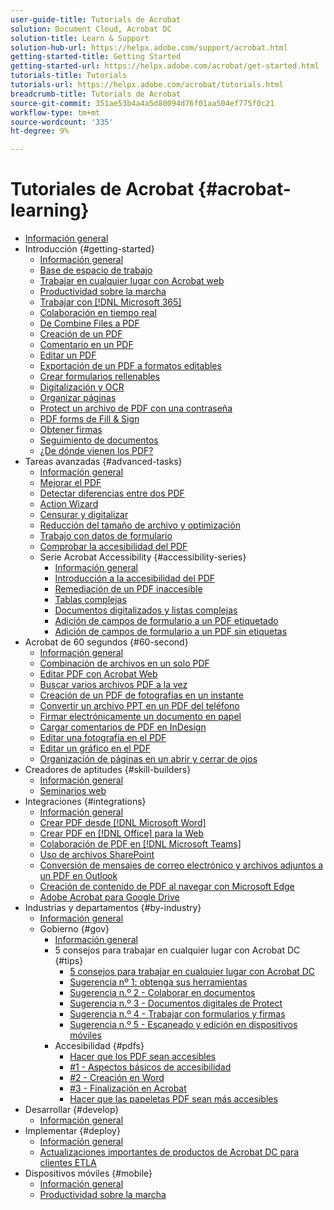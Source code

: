 ```yaml
---
user-guide-title: Tutorials de Acrobat
solution: Document Cloud, Acrobat DC
solution-title: Learn & Support
solution-hub-url: https://helpx.adobe.com/support/acrobat.html
getting-started-title: Getting Started
getting-started-url: https://helpx.adobe.com/acrobat/get-started.html
tutorials-title: Tutorials
tutorials-url: https://helpx.adobe.com/acrobat/tutorials.html
breadcrumb-title: Tutorials de Acrobat
source-git-commit: 351ae53b4a4a5d80094d76f01aa504ef775f0c21
workflow-type: tm+mt
source-wordcount: '335'
ht-degree: 9%

---
```



# Tutoriales de Acrobat {#acrobat-learning}

+ [Información general](overview.md)
+ Introducción {#getting-started}
   + [Información general](getting-started/getting-started-overview.md)
   + [Base de espacio de trabajo](getting-started/get-to-know-the-acrobat-dc-interface.md)
   + [Trabajar en cualquier lugar con Acrobat web](getting-started/acrobatweb.md)
   + [Productividad sobre la marcha](getting-started/productivity.md)
   + [Trabajar con [!DNL Microsoft 365]](https://experienceleague.adobe.com/docs/document-cloud-learn/acrobat-learning/integrations/integrate-overview.html#microsoft)
   + [Colaboración en tiempo real](getting-started/collaborate.md)
   + [De Combine Files a PDF](getting-started/combine-to-pdf.md)
   + [Creación de un PDF](getting-started/create-pdf.md)
   + [Comentario en un PDF](getting-started/comment-on-pdf-files.md)
   + [Editar un PDF](getting-started/edit-pdf.md)
   + [Exportación de un PDF a formatos editables](getting-started/export-pdf.md)
   + [Crear formularios rellenables](getting-started/create-fillable-forms.md)
   + [Digitalización y OCR](getting-started/scan-and-ocr.md)
   + [Organizar páginas](getting-started/organize.md)
   + [Protect un archivo de PDF con una contraseña](getting-started/password-protect.md)
   + [PDF forms de Fill &amp; Sign](getting-started/fill-and-sign.md)
   + [Obtener firmas](getting-started/signatures.md)
   + [Seguimiento de documentos](getting-started/track.md)
   + [¿De dónde vienen los PDF?](getting-started/where-do-pdfs-come-from.md)
+ Tareas avanzadas {#advanced-tasks}
   + [Información general](advanced-tasks/advanced-tasks-overview.md)
   + [Mejorar el PDF](advanced-tasks/enhance.md)
   + [Detectar diferencias entre dos PDF](advanced-tasks/compare.md)
   + [Action Wizard](advanced-tasks/action.md)
   + [Censurar y digitalizar](advanced-tasks/redact.md)
   + [Reducción del tamaño de archivo y optimización](advanced-tasks/reduce.md)
   + [Trabajo con datos de formulario](advanced-tasks/formdata.md)
   + [Comprobar la accesibilidad del PDF](advanced-tasks/accessibility.md)
   + Serie Acrobat Accessibility {#accessibility-series}
      + [Información general](advanced-tasks/accessibility-series.md)
      + [Introducción a la accesibilidad del PDF](advanced-tasks/accessibilitysession1.md)
      + [Remediación de un PDF inaccesible](advanced-tasks/accessibilitysession2.md)
      + [Tablas complejas](advanced-tasks/accessibilitysession3.md)
      + [Documentos digitalizados y listas complejas](advanced-tasks/accessibilitysession4.md)
      + [Adición de campos de formulario a un PDF etiquetado](advanced-tasks/accessibilitysession5.md)
      + [Adición de campos de formulario a un PDF sin etiquetas](advanced-tasks/accessibilitysession6.md)
+ Acrobat de 60 segundos {#60-second}
   + [Información general](60-second/60-second-overview.md)
   + [Combinación de archivos en un solo PDF](60-second/combine-to-one-pdf.md)
   + [Editar PDF con Acrobat Web](60-second/edit.md)
   + [Buscar varios archivos PDF a la vez](60-second/search.md)
   + [Creación de un PDF de fotografías en un instante](60-second/photo.md)
   + [Convertir un archivo PPT en un PDF del teléfono](60-second/phone.md)
   + [Firmar electrónicamente un documento en papel](60-second/sign.md)
   + [Cargar comentarios de PDF en InDesign](60-second/indesign.md)
   + [Editar una fotografía en el PDF](60-second/editphoto.md)
   + [Editar un gráfico en el PDF](60-second/editgraphic.md)
   + [Organización de páginas en un abrir y cerrar de ojos](60-second/organize.md)
+ Creadores de aptitudes {#skill-builders}
   + [Información general](skill-builder/skill-builder-overview.md)
   + [Seminarios web](skill-builder/skill-builder-webinars.md)
+ Integraciones {#integrations}
   + [Información general](integrate/integrate-overview.md)
   + [Crear PDF desde [!DNL Microsoft Word]](integrate/createfromword.md)
   + [Crear PDF en [!DNL Office] para la Web](integrate/createofficeweb.md)
   + [Colaboración de PDF en [!DNL Microsoft Teams]](integrate/acrobatandteams.md)
   + [Uso de archivos SharePoint](integrate/acrobatandsp.md)
   + [Conversión de mensajes de correo electrónico y archivos adjuntos a un PDF en Outlook](integrate/outlook.md)
   + [Creación de contenido de PDF al navegar con Microsoft Edge](integrate/edge.md)
   + [Adobe Acrobat para Google Drive](integrate/acrobatandgoogle.md)
+ Industrias y departamentos {#by-industry}
   + [Información general](industry/industry-overview.md)
   + Gobierno {#gov}
      + [Información general](industry/gov/gov-overview.md)
      + 5 consejos para trabajar en cualquier lugar con Acrobat DC {#tips}
         + [5 consejos para trabajar en cualquier lugar con Acrobat DC](industry/gov/5-tips-for-working-anywhere-with-acrobat-dc-for-government.md)
         + [Sugerencia nº 1: obtenga sus herramientas](industry/gov/get-your-tools.md)
         + [Sugerencia n.º 2 - Colaborar en documentos](industry/gov/collaborate-on-documents.md)
         + [Sugerencia n.º 3 - Documentos digitales de Protect](industry/gov/protect-digital-documents.md)
         + [Sugerencia n.º 4 - Trabajar con formularios y firmas](industry/gov/work-with-forms-and-signatures.md)
         + [Sugerencia n.º 5 - Escaneado y edición en dispositivos móviles](industry/gov/scan-and-edit-on-mobile.md)
      + Accesibilidad {#pdfs}
         + [Hacer que los PDF sean accesibles](industry/gov/making-pdfs-accessible.md)
         + [#1 - Aspectos básicos de accesibilidad](industry/gov/understanding-accessibility.md)
         + [#2 - Creación en Word](industry/gov/authoring-in-word.md)
         + [#3 - Finalización en Acrobat](industry/gov/finishing-in-acrobat.md)
         + [Hacer que las papeletas PDF sean más accesibles](industry/gov/making-pdf-ballots-accessible.md)
+ Desarrollar {#develop}
   + [Información general](develop/develop-overview.md)
+ Implementar {#deploy}
   + [Información general](deploy/deploy-overview.md)
   + [Actualizaciones importantes de productos de Acrobat DC para clientes ETLA](deploy/signentitlementchanges.md)
+ Dispositivos móviles {#mobile}
   + [Información general](mobile/mobile-overview.md)
   + [Productividad sobre la marcha](https://experienceleague.adobe.com/docs/document-cloud-learn/acrobat-learning/getting-started/productivity.html)
